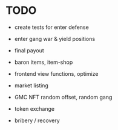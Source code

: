 
# TODO

- create tests for enter defense
- enter gang war & yield positions
- final payout
- baron items, item-shop
- frontend view functions, optimize

- market listing

- GMC NFT random offset, random gang



- token exchange
- bribery / recovery